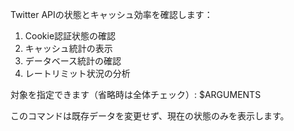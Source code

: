 Twitter APIの状態とキャッシュ効率を確認します：

1. Cookie認証状態の確認
2. キャッシュ統計の表示
3. データベース統計の確認
4. レートリミット状況の分析

対象を指定できます（省略時は全体チェック）: $ARGUMENTS

このコマンドは既存データを変更せず、現在の状態のみを表示します。